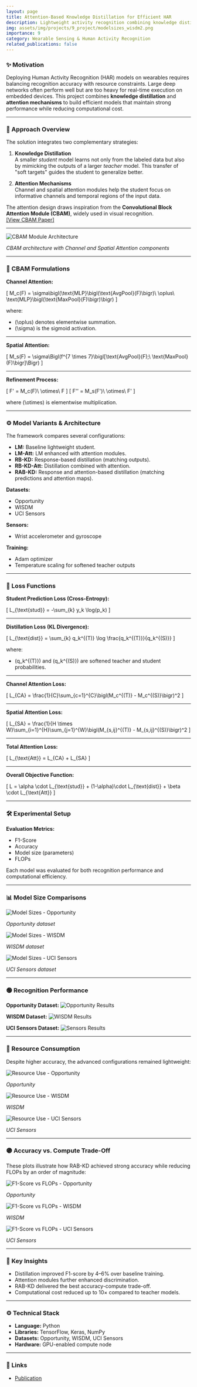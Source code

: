 ```yaml
---
layout: page
title: Attention-Based Knowledge Distillation for Efficient HAR
description: Lightweight activity recognition combining knowledge distillation and attention modules to improve performance on wearable sensor data
img: assets/img/projects/9_project/modelsizes_wisdm2.png
importance: 9
category: Wearable Sensing & Human Activity Recognition
related_publications: false
---
```


### ✨ Motivation

Deploying Human Activity Recognition (HAR) models on wearables requires balancing recognition accuracy with resource constraints. Large deep networks often perform well but are too heavy for real-time execution on embedded devices. This project combines **knowledge distillation** and **attention mechanisms** to build efficient models that maintain strong performance while reducing computational cost.

---

### 🧭 Approach Overview

The solution integrates two complementary strategies:

1. **Knowledge Distillation**  
   A smaller *student* model learns not only from the labeled data but also by mimicking the outputs of a larger *teacher* model. This transfer of "soft targets" guides the student to generalize better.

2. **Attention Mechanisms**  
   Channel and spatial attention modules help the student focus on informative channels and temporal regions of the input data.

The attention design draws inspiration from the **Convolutional Block Attention Module (CBAM)**, widely used in visual recognition.  
<a href="https://arxiv.org/abs/1807.06521" target="_blank">[View CBAM Paper]</a>

---

<div class="text-center my-4">
  <img src="/assets/img/projects/9_project/cbam_module.png" alt="CBAM Module Architecture" class="img-fluid rounded z-depth-1" style="max-width:800px;">
  <p class="mt-2"><em>CBAM architecture with Channel and Spatial Attention components</em></p>
</div>

---

### 🧮 CBAM Formulations

**Channel Attention:**

\[
M_c(F) = \sigma\bigl(\text{MLP}\bigl(\text{AvgPool}(F)\bigr)\ \oplus\ \text{MLP}\bigl(\text{MaxPool}(F)\bigr)\bigr)
\]

where:
- \(\oplus\) denotes elementwise summation.
- \(\sigma\) is the sigmoid activation.

---

**Spatial Attention:**

\[
M_s(F) = \sigma\Bigl(f^{7 \times 7}\bigl[\text{AvgPool}(F);\ \text{MaxPool}(F)\bigr]\Bigr)
\]

---

**Refinement Process:**

\[
F' = M_c(F)\ \otimes\ F
\]
\[
F'' = M_s(F')\ \otimes\ F'
\]

where \(\otimes\) is elementwise multiplication.

---

### ⚙️ Model Variants & Architecture

The framework compares several configurations:

- **LM:** Baseline lightweight student.
- **LM-Att:** LM enhanced with attention modules.
- **RB-KD:** Response-based distillation (matching outputs).
- **RB-KD-Att:** Distillation combined with attention.
- **RAB-KD:** Response and attention-based distillation (matching predictions and attention maps).

**Datasets:**
- Opportunity
- WISDM
- UCI Sensors

**Sensors:**
- Wrist accelerometer and gyroscope

**Training:**
- Adam optimizer
- Temperature scaling for softened teacher outputs

---

### 🧮 Loss Functions

**Student Prediction Loss (Cross-Entropy):**

\[
L_{\text{stud}} = -\sum_{k} y_k \log(p_k)
\]

---

**Distillation Loss (KL Divergence):**

\[
L_{\text{dist}} = \sum_{k} q_k^{(T)} \log \frac{q_k^{(T)}}{q_k^{(S)}}
\]

where:
- \(q_k^{(T)}\) and \(q_k^{(S)}\) are softened teacher and student probabilities.

---

**Channel Attention Loss:**

\[
L_{CA} = \frac{1}{C}\sum_{c=1}^{C}\bigl(M_c^{(T)} - M_c^{(S)}\bigr)^2
\]

---

**Spatial Attention Loss:**

\[
L_{SA} = \frac{1}{H \times W}\sum_{i=1}^{H}\sum_{j=1}^{W}\bigl(M_{s,ij}^{(T)} - M_{s,ij}^{(S)}\bigr)^2
\]

---

**Total Attention Loss:**

\[
L_{\text{Att}} = L_{CA} + L_{SA}
\]

---

**Overall Objective Function:**

\[
L = \alpha \cdot L_{\text{stud}} + (1-\alpha)\cdot L_{\text{dist}} + \beta \cdot L_{\text{Att}}
\]

---

### 🛠️ Experimental Setup

**Evaluation Metrics:**
- F1-Score
- Accuracy
- Model size (parameters)
- FLOPs

Each model was evaluated for both recognition performance and computational efficiency.

---

### 📊 Model Size Comparisons

<div class="row mt-3">
  <div class="col-sm-4">
    <img src="/assets/img/projects/9_project/modelsizes_opp2.png" alt="Model Sizes - Opportunity" class="img-fluid rounded z-depth-1">
    <p class="mt-2 text-center"><em>Opportunity dataset</em></p>
  </div>
  <div class="col-sm-4">
    <img src="/assets/img/projects/9_project/modelsizes_wisdm2.png" alt="Model Sizes - WISDM" class="img-fluid rounded z-depth-1">
    <p class="mt-2 text-center"><em>WISDM dataset</em></p>
  </div>
  <div class="col-sm-4">
    <img src="/assets/img/projects/9_project/modelsizes_sensors2.png" alt="Model Sizes - UCI Sensors" class="img-fluid rounded z-depth-1">
    <p class="mt-2 text-center"><em>UCI Sensors dataset</em></p>
  </div>
</div>

---

### 🟢 Recognition Performance

**Opportunity Dataset:**
<img src="/assets/img/projects/9_project/opportunity_attdist_results.png" alt="Opportunity Results" class="img-fluid rounded z-depth-1">

**WISDM Dataset:**
<img src="/assets/img/projects/9_project/wisdm_attdist_results.png" alt="WISDM Results" class="img-fluid rounded z-depth-1">

**UCI Sensors Dataset:**
<img src="/assets/img/projects/9_project/sensors_attdist_results.png" alt="Sensors Results" class="img-fluid rounded z-depth-1">

---

### 🔵 Resource Consumption

Despite higher accuracy, the advanced configurations remained lightweight:

<div class="row mt-3">
  <div class="col-sm-4">
    <img src="/assets/img/projects/9_project/dist_att_resource.png" alt="Resource Use - Opportunity" class="img-fluid rounded z-depth-1">
    <p class="mt-2 text-center"><em>Opportunity</em></p>
  </div>
  <div class="col-sm-4">
    <img src="/assets/img/projects/9_project/dist_att2_resource.png" alt="Resource Use - WISDM" class="img-fluid rounded z-depth-1">
    <p class="mt-2 text-center"><em>WISDM</em></p>
  </div>
  <div class="col-sm-4">
    <img src="/assets/img/projects/9_project/dist_att3_resource.png" alt="Resource Use - UCI Sensors" class="img-fluid rounded z-depth-1">
    <p class="mt-2 text-center"><em>UCI Sensors</em></p>
  </div>
</div>

---

### 🟣 Accuracy vs. Compute Trade-Off

These plots illustrate how RAB-KD achieved strong accuracy while reducing FLOPs by an order of magnitude:

<div class="row mt-3">
  <div class="col-sm-4">
    <img src="/assets/img/projects/9_project/dist_att_rec.png" alt="F1-Score vs FLOPs - Opportunity" class="img-fluid rounded z-depth-1">
    <p class="mt-2 text-center"><em>Opportunity</em></p>
  </div>
  <div class="col-sm-4">
    <img src="/assets/img/projects/9_project/dist_att2_rec.png" alt="F1-Score vs FLOPs - WISDM" class="img-fluid rounded z-depth-1">
    <p class="mt-2 text-center"><em>WISDM</em></p>
  </div>
  <div class="col-sm-4">
    <img src="/assets/img/projects/9_project/dist_att3_rec.png" alt="F1-Score vs FLOPs - UCI Sensors" class="img-fluid rounded z-depth-1">
    <p class="mt-2 text-center"><em>UCI Sensors</em></p>
  </div>
</div>

---

### 📝 Key Insights

- Distillation improved F1-score by 4–6% over baseline training.
- Attention modules further enhanced discrimination.
- RAB-KD delivered the best accuracy-compute trade-off.
- Computational cost reduced up to 10× compared to teacher models.

---

### ⚙️ Technical Stack

- **Language:** Python
- **Libraries:** TensorFlow, Keras, NumPy
- **Datasets:** Opportunity, WISDM, UCI Sensors
- **Hardware:** GPU-enabled compute node

---

### 🔗 Links

- [Publication](https://ieeexplore.ieee.org/abstract/document/10599908)